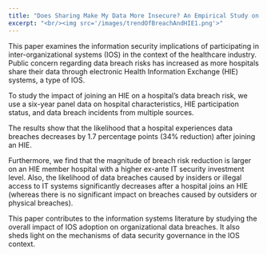 ```yaml
---
title: "Does Sharing Make My Data More Insecure? An Empirical Study on Health Information Exchange and Data Breaches"
excerpt: "<br/><img src='/images/trendOfBreachAndHIE1.png'>"
---
```


This paper examines the information security implications of participating in inter-organizational systems (IOS) in the context of the healthcare industry. Public concern regarding data breach risks has increased as more hospitals share their data through electronic Health Information Exchange (HIE) systems, a type of IOS. 

To study the impact of joining an HIE on a hospital’s data breach risk, we use a six-year panel data on hospital characteristics, HIE participation status, and data breach incidents from multiple sources.

The results show that the likelihood that a hospital experiences data breaches decreases by 1.7 percentage points (34% reduction) after joining an HIE. 

Furthermore, we find that the magnitude of breach risk reduction is larger on an HIE member hospital with a higher ex-ante IT security investment level. Also, the likelihood of data breaches caused by insiders or illegal access to IT systems significantly decreases after a hospital joins an HIE (whereas there is no significant impact on breaches caused by outsiders or physical breaches). 

This paper contributes to the information systems literature by studying the overall impact of IOS adoption on organizational data breaches. It also sheds light on the mechanisms of data security governance in the IOS context.



